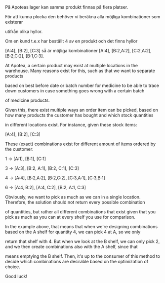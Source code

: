 ﻿På Apoteas lager kan samma produkt finnas på flera platser. 
För att kunna plocka den behöver vi beräkna alla möjliga kombinationer som existerar 
utifrån olika hyllor. 


Om en kund t.e.x har beställt 4 av en produkt och det finns hyllor 
[A:4], [B:2], [C:3] så är möjliga kombinationer [A:4], [B:2,A:2], [C:2,A:2], [B:2,C:2], [B:1,C:3].


At Apotea, a certain product may exist at multiple locations in the warehouse. Many reasons exist for this, such as that we want to separate products
based on best before date or batch number for medicine to be able to trace down customers in case something goes wrong with a certain batch
of medicine products.

Given this, there exist multiple ways an order item can be picked, based on how many products the customer has bought and which stock quantities
in different locations exist. For instance, given these stock items: 

[A:4], [B:2], [C:3] 

These (exact) combinations exist for different amount of items ordered by the customer:

1 -> [A:1], [B:1], [C:1]

3 -> [A:3], [B:2, A:1], [B:2, C:1], [C:3]

4 -> [A:4], [B:2,A:2], [B:2,C:2], [C:3,A:1], [C:3,B:1]

6 -> [A:4, B:2], [A:4, C:2], [B:2, A:1, C:3]

Obviously, we want to pick as much as we can in a single location. Therefore, the solution should not return every possible combination
of quantities, but rather all different combinations that exist given that you pick as much as you can at every shelf you use for comparison.

In the example above, that means that when we're designing combinations based on the A shelf for quantity 4, we can pick 4 at A, so we only 
return that shelf with 4. But when we look at the B shelf, we can only pick 2, and we then create combinations also with the A shelf, since that 
means emptying the B shelf. Then, it's up to the consumer of this method to decide which combinations are desirable based on the optimization of choice.

Good luck!